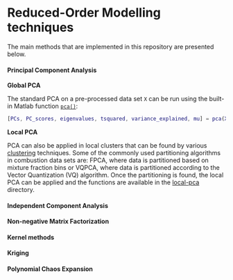 # Reduced-Order Modelling techniques

The main methods that are implemented in this repository are presented below.

#### Principal Component Analysis

**Global PCA**

The standard PCA on a pre-processed data set `X` can be run using the built-in Matlab function [`pca()`](https://nl.mathworks.com/help/stats/pca.html):

```matlab
[PCs, PC_scores, eigenvalues, tsquared, variance_explained, mu] = pca(X, 'Centered', false);
```

**Local PCA**

PCA can also be applied in local clusters that can be found by various [clustering](https://github.com/burn-research/reduced-order-modelling/tree/master/clustering) techniques. Some of the commonly used partitioning algorithms in combustion data sets are: FPCA, where data is partitioned based on mixture fraction bins or VQPCA, where data is partitioned according to the Vector Quantization (VQ) algorithm. Once the partitioning is found, the local PCA can be applied and the functions are available in the [local-pca](https://github.com/burn-research/reduced-order-modelling/tree/master/rom-techniques/local-pca) directory.

#### Independent Component Analysis


#### Non-negative Matrix Factorization


#### Kernel methods


#### Kriging



#### Polynomial Chaos Expansion
